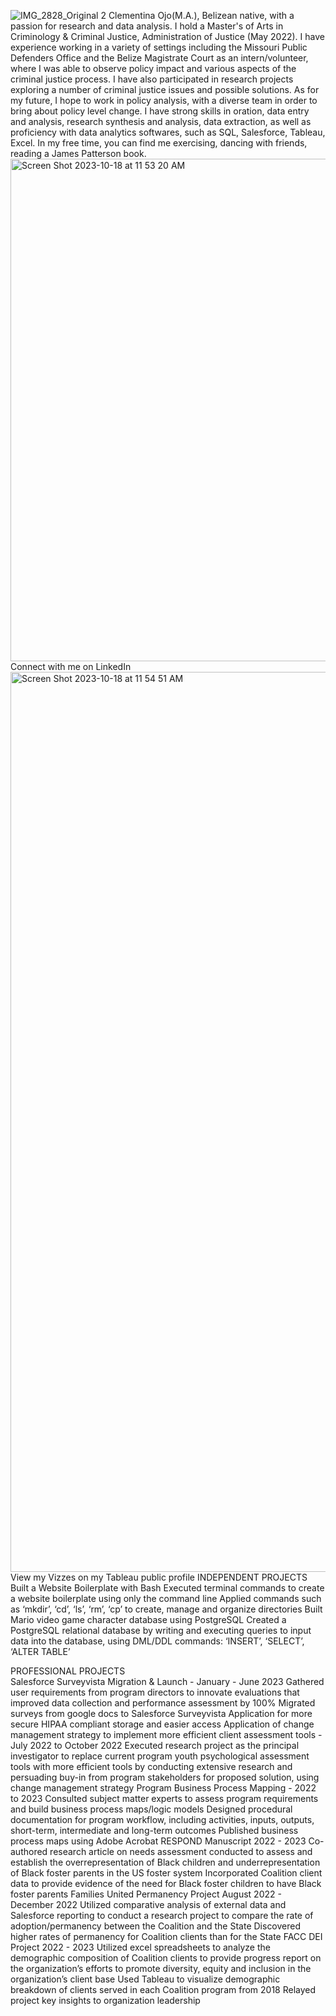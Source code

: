 ![IMG_2828_Original 2](https://github.com/CEOJO/ceojo.github.io/assets/118863725/c9f59f7e-2acb-4a5e-ab32-9177bd798d89) Clementina Ojo(M.A.), Belizean native, with a passion for research and data analysis.
I hold a Master's of Arts in Criminology & Criminal Justice, Administration of Justice (May 2022). I have experience working in a variety of settings including the Missouri Public Defenders Office and the Belize Magistrate Court as an intern/volunteer, where I was able to observe policy impact and various aspects of the criminal justice process. I have also participated in research projects exploring a number of criminal justice issues and possible solutions. As for my future, I hope to work in policy analysis, with a diverse team in order to bring about policy level change. I have strong skills in oration, data entry and analysis, research synthesis and analysis, data extraction, as well as proficiency with data analytics softwares, such as SQL, Salesforce, Tableau, Excel. In my free time, you can find me exercising, dancing with friends, reading a James Patterson book.  
<img width="804" alt="Screen Shot 2023-10-18 at 11 53 20 AM" src="https://github.com/CEOJO/ceojo.github.io/assets/118863725/86cad600-8d8d-44ad-ac00-14596c15075b"> 
Connect with me on LinkedIn <img width="1440" alt="Screen Shot 2023-10-18 at 11 54 51 AM" src="https://github.com/CEOJO/ceojo.github.io/assets/118863725/14d1fd35-ee38-45be-b2c1-6099ad7d70d4"> View my Vizzes on my Tableau public profile
INDEPENDENT PROJECTS	
Built a Website Boilerplate with Bash
Executed terminal commands to create a website boilerplate using only the command line 
Applied commands such as ‘mkdir’, ‘cd’, ‘ls’, ‘rm’, ‘cp’ to create, manage and organize directories
Built Mario video game character database using PostgreSQL
Created a PostgreSQL relational database by writing and executing queries to input data into the database, using DML/DDL commands: ‘INSERT’, ‘SELECT’, ‘ALTER TABLE’

PROFESSIONAL PROJECTS	
Salesforce Surveyvista Migration & Launch - January - June 2023
Gathered user requirements from program directors to innovate evaluations that improved data collection and performance assessment by 100%
Migrated surveys from google docs to Salesforce Surveyvista Application for more secure HIPAA compliant storage and easier access
Application of change management strategy to implement more efficient client assessment tools - July 2022 to October 2022
Executed research project as the principal investigator to replace current program youth psychological assessment tools with more efficient tools by conducting extensive research and persuading buy-in from program stakeholders for proposed solution, using change management strategy
Program Business Process Mapping - 2022 to 2023
Consulted subject matter experts to assess program requirements and build business process maps/logic models 
Designed procedural documentation for program workflow, including activities, inputs, outputs, short-term, intermediate and long-term outcomes
Published business process maps using Adobe Acrobat
RESPOND Manuscript 2022 - 2023
Co-authored research article on needs assessment conducted to assess and establish the overrepresentation of Black children and underrepresentation of Black foster parents in the US foster system 
Incorporated Coalition client data to provide evidence of the need for Black foster children to have Black foster parents
Families United Permanency Project August 2022 - December 2022
Utilized comparative analysis of external data and Salesforce reporting to conduct a research project to compare the rate of adoption/permanency between the Coalition and the State
Discovered higher rates of permanency for Coalition clients than for the State
FACC DEI Project 2022 - 2023
Utilized excel spreadsheets to analyze the demographic composition of Coalition clients to provide progress report on the organization’s efforts to promote diversity, equity and inclusion in the organization’s client base
Used Tableau to visualize demographic breakdown of clients served in each Coalition program from 2018 
Relayed project key insights to organization leadership 

